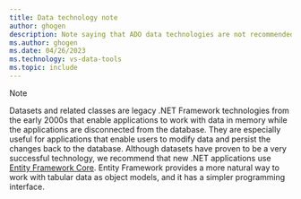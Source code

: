 ```yaml
---
title: Data technology note
author: ghogen
description: Note saying that ADO data technologies are not recommended for new development.
ms.author: ghogen
ms.date: 04/26/2023
ms.technology: vs-data-tools
ms.topic: include
---
```

> [!NOTE]
> Datasets and related classes are legacy .NET Framework technologies from the early 2000s that enable applications to work with data in memory while the applications are disconnected from the database. They are especially useful for applications that enable users to modify data and persist the changes back to the database. Although datasets have proven to be a very successful technology, we recommend that new .NET applications use [Entity Framework Core](/ef/). Entity Framework provides a more natural way to work with tabular data as object models, and it has a simpler programming interface.
